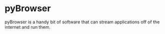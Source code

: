 # pyBrowser
pyBrowser is a handy bit of software that can stream applications off of the internet and run them.
